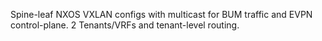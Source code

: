 Spine-leaf NXOS VXLAN configs with multicast for BUM traffic and EVPN control-plane. 2 Tenants/VRFs and tenant-level routing.
